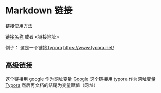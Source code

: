 # Markdown 链接

链接使用方法

[链接名称](链接地址)
或者
<链接地址>

例子：
这是一个链接[Typora](https://www.typora.net/)
<https://www.typora.net/>

## 高级链接

这个链接用 google 作为网址变量 [Google](google)
这个链接用 typora 作为网址变量[Typora](typora)
然后再文档的结尾为变量赋值（网址）

[google]: http://www.google.com/
[typora]: http://www.typora.net/


